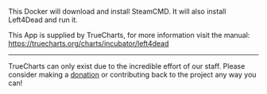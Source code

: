 This Docker will download and install SteamCMD. It will also install Left4Dead and run it.


This App is supplied by TrueCharts, for more information visit the manual: https://truecharts.org/charts/incubator/left4dead

---

TrueCharts can only exist due to the incredible effort of our staff.
Please consider making a [donation](https://truecharts.org/docs/about/sponsor) or contributing back to the project any way you can!
